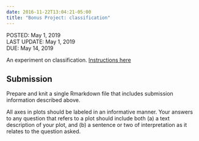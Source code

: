 ```yaml
---
date: 2016-11-22T13:04:21-05:00
title: "Bonus Project: classification"
---
```


POSTED: May 1, 2019  
LAST UPDATE: May 1, 2019  
DUE: May 14, 2019  

An experiment on classification. [Instructions here](classification_zillow/)

## Submission

Prepare and knit a single Rmarkdown file that includes submission information described above.

All axes in plots should be labeled in an informative manner. Your answers to any question that refers to a plot should include both (a) a text description of your plot, and (b) a sentence or two of interpretation as it relates to the question asked.

